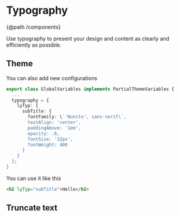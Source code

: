 # Typography
{@path /components}

Use typography to present your design and content as clearly and efficiently as possible.

<demo-view path="docs/components/typography-demo/typography-demo-basic">
  <aui-typography-demo-basic></aui-typography-demo-basic>
</demo-view>

<h2 lyTyp="headline" gutter>Theme</h2>

<p>
  You can also add new configurations
</p>

```ts
export class GlobalVariables implements PartialThemeVariables {
  ...
  typography = {
    lyTyp: {
      subTitle: {
        fontFamily: \`'Nunito', sans-serif\`,
        textAlign: 'center',
        paddingAbove: '1em',
        opacity: .6,
        fontSize: '32px',
        fontWeight: 400
      }
    }
  };
}
```

<p>
  You can use it like this
</p>

```html
<h2 lyTyp="subTitle">Hello</h2>
```
<h2 lyTyp="headline" gutter>Truncate text</h2>

<demo-view path="docs/components/typography-demo/truncate-text">
  <aui-truncate-text></aui-truncate-text>
</demo-view>
